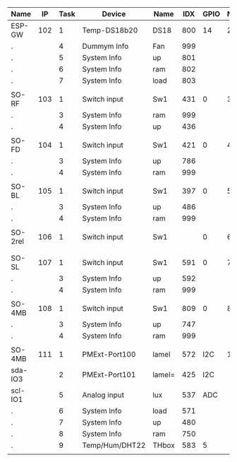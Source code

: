 Name   |IP |Task|  Device   |Name    |IDX |GPIO|	Number
-------|---|----|-----------|--------|----|----|------
ESP-GW |102|1|Temp-DS18b20  |DS18 	 |800 |14  |2
.  		 |   |4|Dummym Info 	|Fan  	 |999 |
.      |   |5|System Info   |up      |801 |
.  		 |   |6|System Info 	|ram  	 |802 |
.  	   |   |7|System Info   |load    |803 |	   |
|||||||
SO-RF  |103|1|Switch input  |Sw1  	 |431 |0   |3
.  		 |   |3|System Info 	|ram  	 |999 |
.  	   |   |4|System Info   |up      |436 |	   |
|||||||
SO-FD  |104|1|Switch input  |Sw1     |421 |0   |4
.      |   |3|System Info   |up      |786 |
.  		 |   |4|System Info 	|ram  	 |999 |
|||||||
SO-BL  |105|1|Switch input  |Sw1     |397 |0   |5
.      |   |3|System Info   |up      |486 |
.  		 |   |4|System Info 	|ram  	 |999 |	
|||||||
SO-2rel|106|1|Switch input  |Sw1     |    |0   |6
|||||||
|||||||
SO-SL  |107|1|Switch input  |Sw1     |591 |0   |7
.  	   |   |3|System Info   |up      |592 |	   |
.  	   |   |4|System Info   |ram     |999 |	   |
|||||||
SO-4MB |108|1|Switch input  |Sw1     |809 |0   |8
.  	   |   |3|System Info   |up      |747 |	   |
.  	   |   |4|System Info   |ram     |999 |	   |
|||||||
SO-4MB |111|1|PMExt-Port100 |lamel   |572 |I2C |11
sda-IO3|   |2|PMExt-Port101 |lamel=  |425 |I2C |
scl-IO1|   |5|Analog input  |lux     |537 |ADC |
.  		 |   |6|System Info 	|load 	 |571 |
.  	   |   |7|System Info   |up      |480 |	   |
.  	   |   |8|System Info   |ram     |750 |	   |
.  	   |   |9|Temp/Hum/DHT22|THbox   |583 |5   |
|||||||

